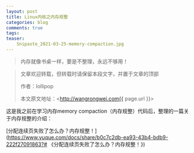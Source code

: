 ```yaml
---
layout: post
title: Linux内核之内存规整
categories: blog
comments: true
tags:
teaser:
    Snipaste_2021-03-25-memory-compaction.jpg
---
```


> 内存就像书桌一样，要是不整理，永远不够用！

> 文章欢迎转载，但转载时请保留本段文字，并置于文章的顶部
>
> 作者：lollipop
>
> 本文原文地址：<http://wangrongwei.com{{ page.url }}>

这是我之前在学习内存memory compaction（内存规整）代码后，整理的一篇关于内存规整的介绍：

[分配连续页失败了怎么办？内存规整！](https://www.yuque.com/docs/share/b0c7c2db-ea93-43b4-bdb9-222f27091863?# 《分配连续页失败了怎么办？内存规整！》)
